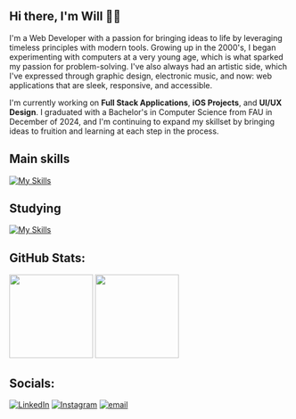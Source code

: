 ## Hi there, I'm Will 👋🏼

I'm a Web Developer with a passion for bringing ideas to life by leveraging timeless principles with modern tools. Growing up in the 2000's, I began experimenting with computers at a very young age, which is what sparked my passion for problem-solving. I've also always had an artistic side, which I've expressed through graphic design, electronic music, and now: web applications that are sleek, responsive, and accessible.

I'm currently working on **Full Stack Applications**, **iOS Projects**, and **UI/UX Design**. I graduated with a Bachelor's in Computer Science from FAU in December of 2024, and I'm continuing to expand my skillset by bringing ideas to fruition and learning at each step in the process.

<!--
# 💻 Tech Stack:
![JavaScript](https://img.shields.io/badge/javascript-%23323330.svg?style=for-the-badge&logo=javascript&logoColor=%23F7DF1E) ![Python](https://img.shields.io/badge/python-3670A0?style=for-the-badge&logo=python&logoColor=ffdd54) ![Swift](https://img.shields.io/badge/swift-F54A2A?style=for-the-badge&logo=swift&logoColor=white) ![LaTeX](https://img.shields.io/badge/latex-%23008080.svg?style=for-the-badge&logo=latex&logoColor=white) ![HTML5](https://img.shields.io/badge/html5-%23E34F26.svg?style=for-the-badge&logo=html5&logoColor=white) ![CSS3](https://img.shields.io/badge/css3-%231572B6.svg?style=for-the-badge&logo=css3&logoColor=white) ![AWS](https://img.shields.io/badge/AWS-%23FF9900.svg?style=for-the-badge&logo=amazon-aws&logoColor=white) ![Google Cloud](https://img.shields.io/badge/GoogleCloud-%234285F4.svg?style=for-the-badge&logo=google-cloud&logoColor=white) ![Flask](https://img.shields.io/badge/flask-%23000.svg?style=for-the-badge&logo=flask&logoColor=white) ![Express.js](https://img.shields.io/badge/express.js-%23404d59.svg?style=for-the-badge&logo=express&logoColor=%2361DAFB) ![jQuery](https://img.shields.io/badge/jquery-%230769AD.svg?style=for-the-badge&logo=jquery&logoColor=white) ![NodeJS](https://img.shields.io/badge/node.js-6DA55F?style=for-the-badge&logo=node.js&logoColor=white) ![Next JS](https://img.shields.io/badge/Next-black?style=for-the-badge&logo=next.js&logoColor=white) ![React](https://img.shields.io/badge/react-%2320232a.svg?style=for-the-badge&logo=react&logoColor=%2361DAFB) ![TailwindCSS](https://img.shields.io/badge/tailwindcss-%2338B2AC.svg?style=for-the-badge&logo=tailwind-css&logoColor=white) ![MongoDB](https://img.shields.io/badge/MongoDB-%234ea94b.svg?style=for-the-badge&logo=mongodb&logoColor=white) ![MySQL](https://img.shields.io/badge/mysql-4479A1.svg?style=for-the-badge&logo=mysql&logoColor=white) ![Firebase](https://img.shields.io/badge/firebase-a08021?style=for-the-badge&logo=firebase&logoColor=ffcd34) ![Matplotlib](https://img.shields.io/badge/Matplotlib-%23ffffff.svg?style=for-the-badge&logo=Matplotlib&logoColor=black) ![NumPy](https://img.shields.io/badge/numpy-%23013243.svg?style=for-the-badge&logo=numpy&logoColor=white) ![scikit-learn](https://img.shields.io/badge/scikit--learn-%23F7931E.svg?style=for-the-badge&logo=scikit-learn&logoColor=white) ![Scipy](https://img.shields.io/badge/SciPy-%230C55A5.svg?style=for-the-badge&logo=scipy&logoColor=%white) ![Pandas](https://img.shields.io/badge/pandas-%23150458.svg?style=for-the-badge&logo=pandas&logoColor=white) ![Git](https://img.shields.io/badge/git-%23F05033.svg?style=for-the-badge&logo=git&logoColor=white) ![Docker](https://img.shields.io/badge/docker-%230db7ed.svg?style=for-the-badge&logo=docker&logoColor=white) ![Postman](https://img.shields.io/badge/Postman-FF6C37?style=for-the-badge&logo=postman&logoColor=white) ![Bootstrap](https://img.shields.io/badge/bootstrap-%238511FA.svg?style=for-the-badge&logo=bootstrap&logoColor=white) ![Adobe Photoshop](https://img.shields.io/badge/adobe%20photoshop-%2331A8FF.svg?style=for-the-badge&logo=adobe%20photoshop&logoColor=white) ![Adobe Illustrator](https://img.shields.io/badge/adobe%20illustrator-%23FF9A00.svg?style=for-the-badge&logo=adobe%20illustrator&logoColor=white) ![Figma](https://img.shields.io/badge/figma-%23F24E1E.svg?style=for-the-badge&logo=figma&logoColor=white)
-->

## Main skills
[![My Skills](https://skillicons.dev/icons?i=py,js,swift,mongodb,mysql,flask,nodejs,react,express,html,css,bootstrap,tailwind,aws,firebase)](https://skillicons.dev)

## Studying
[![My Skills](https://skillicons.dev/icons?i=ts,java,postgres,docker,googlecloud,azure,figma)](https://skillicons.dev)

## GitHub Stats:
<!-- ![](https://github-readme-stats.vercel.app/api?username=willmreed14&theme=dark&hide_border=false&include_all_commits=true&count_private=false)<br/> -->
<span>
  <img src="https://nirzak-streak-stats.vercel.app/?user=willmreed14&theme=dark&hide_border=true" height="150" width="auto"/>
  <img src="https://github-readme-stats.vercel.app/api/top-langs/?username=willmreed14&layout=compact&theme=dark&hide_border=true" height="150" width="auto"/>
</span>

## Socials:
[![LinkedIn](https://img.shields.io/badge/LinkedIn-%230077B5.svg?logo=linkedin&logoColor=white)](https://linkedin.com/in/will-m-reed) 
[![Instagram](https://img.shields.io/badge/Instagram-%23E4405F.svg?logo=Instagram&logoColor=white)](https://instagram.com/vvillreed) 
[![email](https://img.shields.io/badge/Email-D14836?logo=gmail&logoColor=white)](mailto:willmreed14@gmail.com) 

<!--
## 🏆 GitHub Trophies
![](https://github-profile-trophy.vercel.app/?username=willmreed14&theme=kimbie_darki&no-frame=false&no-bg=true&margin-w=4)
![](https://github-profile-trophy.vercel.app/?username=willmreed14&theme=kimbie_dark)
-->

